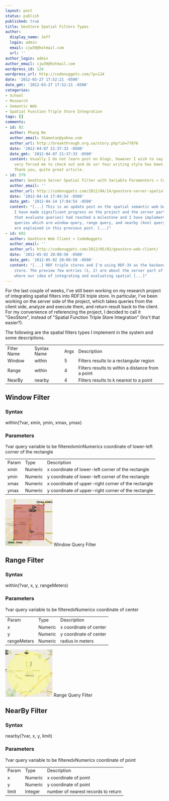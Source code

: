 ```yaml
---
layout: post
status: publish
published: true
title: GeoStore Spatial Filters Types
author:
  display_name: Jeff
  login: admin
  email: cjw39@hotmail.com
  url: ''
author_login: admin
author_email: cjw39@hotmail.com
wordpress_id: 124
wordpress_url: http://codenuggets.com/?p=124
date: '2012-03-27 17:52:21 -0500'
date_gmt: '2012-03-27 17:52:21 -0500'
categories:
- School
- Research
- Semantic Web
- Spatial Function Triple Store Integration
tags: []
comments:
- id: 82
  author: Phung No
  author_email: 5Gamotan@yahoo.com
  author_url: http://breakthrough.org.ua/story.php?id=77876
  date: '2012-04-07 21:37:33 -0500'
  date_gmt: '2012-04-07 21:37:33 -0500'
  content: Usually I do not learn post on blogs, however I wish to say that this write-up
    very forced me to check out and do so! Your writing style has been surprised me.
    Thank you, quite great article.
- id: 579
  author: GeoStore Server Spatial Filter with Variable Paramenters « CodeNuggets
  author_email: ''
  author_url: http://codenuggets.com/2012/04/14/geostore-server-spatial-filter-with-variable-paramenters/
  date: '2012-04-14 17:04:54 -0500'
  date_gmt: '2012-04-14 17:04:54 -0500'
  content: "[...] This is an update post on the spatial semantic web GeoStore project.
    I have made significant progress on the project and the server part (the part
    that evaluate queries) had reached a milestone and I have implemented all intended
    queries which are window query, range query, and nearby (knn) query. These queries
    are explained in this previous post. [...]"
- id: 602
  author: GeoStore Web Client « CodeNuggets
  author_email: ''
  author_url: http://codenuggets.com/2012/05/02/geostore-web-client/
  date: '2012-05-02 20:00:50 -0500'
  date_gmt: '2012-05-02 20:00:50 -0500'
  content: "[...] RDF triple stores and I'm using RDF-3X as the backend triple
    store. The preview few entries (1, 2) are about the server part of the system
    where our idea of integrating and evaluating spatial [...]"
---
```

For the last couple of weeks, I've still been working on my research project of integrating spatial filters into RDF3X triple store. In particular, I've been working on the server side of the project, which takes queries from the client side, analyze and execute them, and return result back to the client. For my convenience of referencing the project, I decided to call it "GeoStore", instead of "Spatial Function Triple Store Integration" (Ins't that easier?).

The following are the spatial filters types I implement in the system and some descriptions.

<table>
<tbody>
<tr>
<td>Filter Name</td>
<td>Syntax Name</td>
<td>Args</td>
<td>Description</td>
</tr>
<tr>
<td>Window</td>
<td>within</td>
<td>5</td>
<td>Filters results to a rectangular region</td>
</tr>
<tr>
<td>Range</td>
<td>within</td>
<td>4</td>
<td>Filters results to within a distance from a point</td>
</tr>
<tr>
<td>NearBy</td>
<td>nearby</td>
<td>4</td>
<td>Filters results to k nearest to a point</td>
</tr>
</tbody>
</table>

## Window Filter

<h3>Syntax</h3>
within(?var, xmin, ymin, xmax, ymax)

<h3>Parameters</h3>
?var query variable to be filteredxminNumericx coordinate of lower-left corner of the rectangle

<table>
<tbody>
<tr>
<td>Param</td>
<td>Type</td>
<td>Description</td>
</tr>
<tr>
<td>xmin</td>
<td>Numeric</td>
<td>x coordinate of lower-left corner of the rectangle</td>
</tr>
</tr>
<tr>
<td>ymin</td>
<td>Numeric</td>
<td>y coordinate of lower-left corner of the rectangle</td>
</tr>
<tr>
<td>xmax</td>
<td>Numeric</td>
<td>x coordinate of upper-right corner of the rectangle</td>
</tr>
<tr>
<td>ymax</td>
<td>Numeric</td>
<td>y coordinate of upper-right corner of the rectangle</td>
</tr>
</tbody>
</table>
<a href="/images/uploads/2012/03/WindowQuery.png"><img src="/images/uploads/2012/03/WindowQuery-150x150.png" alt="Window Query Filter" title="Window Query Filter" width="150" height="150" class="size-thumbnail wp-image-169" /></a> Window Query Filter

## Range Filter

<h3>Syntax</h3>
within(?var, x, y, rangeMeters)

<h3>Parameters</h3>
?var query variable to be filteredxNumericx coordinate of center

<table>
<tbody>
<tr>
<td>Param</td>
<td>Type</td>
<td>Description</td>
</tr>
<tr>
<td>x</td>
<td>Numeric</td>
<td>x coordinate of center</td>
</tr>
</tr>
<tr>
<td>y</td>
<td>Numeric</td>
<td>y coordinate of center</td>
</tr>
<tr>
<td>rangeMeters</td>
<td>Numeric</td>
<td>radius in meters</td>
</tr>
</tbody>
</table>
<a href="/images/uploads/2012/03/RangeQueryFilter.png"><img src="/images/uploads/2012/03/RangeQueryFilter-150x150.png" alt="Range Query Filter" title="Range Query Filter" width="150" height="150" class="size-thumbnail wp-image-171" /></a> Range Query Filter

## NearBy Filter

<h3>Syntax</h3>
nearby(?var, x, y, limit)

<h3>Parameters</h3>
?var query variable to be filteredxNumericx coordinate of point

<table>
<tbody>
<tr>
<td>Param</td>
<td>Type</td>
<td>Description</td>
</tr>
<tr>
<td>x</td>
<td>Numeric</td>
<td>x coordinate of point</td>
</tr>
<tr>
<td>y</td>
<td>Numeric</td>
<td>y coordinate of point</td>
</tr>
<tr>
<td>limit</td>
<td>Integer</td>
<td>number of nearest records to return</td>
</tr>
</tbody>
</table>